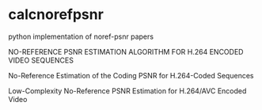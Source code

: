 # calcnorefpsnr

python implementation of noref-psnr papers 

NO-REFERENCE PSNR ESTIMATION ALGORITHM
FOR H.264 ENCODED VIDEO SEQUENCES

No-Reference Estimation of the Coding PSNR
for H.264-Coded Sequences

Low-Complexity No-Reference PSNR Estimation for
H.264/AVC Encoded Video



